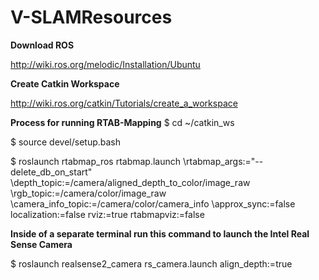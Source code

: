 # V-SLAMResources

**Download ROS**

http://wiki.ros.org/melodic/Installation/Ubuntu

**Create Catkin Workspace**

http://wiki.ros.org/catkin/Tutorials/create_a_workspace

**Process for running RTAB-Mapping**
$ cd ~/catkin_ws

$ source devel/setup.bash

$ roslaunch rtabmap_ros rtabmap.launch \rtabmap_args:="--delete_db_on_start" 
\depth_topic:=/camera/aligned_depth_to_color/image_raw 
\rgb_topic:=/camera/color/image_raw 
\camera_info_topic:=/camera/color/camera_info 
\approx_sync:=false localization:=false 
rviz:=true rtabmapviz:=false

**Inside of a separate terminal run this command to launch the Intel Real Sense Camera**

$  roslaunch realsense2_camera rs_camera.launch align_depth:=true
